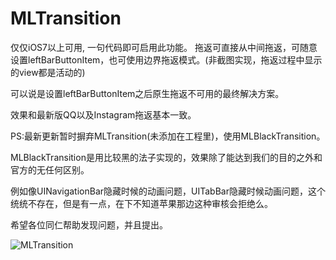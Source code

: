 MLTransition
============

仅仅iOS7以上可用, 一句代码即可启用此功能。
拖返可直接从中间拖返，可随意设置leftBarButtonItem，也可使用边界拖返模式。(非截图实现，拖返过程中显示的view都是活动的)  

可以说是设置leftBarButtonItem之后原生拖返不可用的最终解决方案。

效果和最新版QQ以及Instagram拖返基本一致。

PS:最新更新暂时摒弃MLTransition(未添加在工程里)，使用MLBlackTransition。

MLBlackTransition是用比较黑的法子实现的，效果除了能达到我们的目的之外和官方的无任何区别。

例如像UINavigationBar隐藏时候的动画问题，UITabBar隐藏时候动画问题，这个统统不存在，但是有一点，在下不知道苹果那边这种审核会拒绝么。

希望各位同仁帮助发现问题，并且提出。

![MLTransition](https://raw.githubusercontent.com/molon/MLTransition/master/MLTransition.gif)

